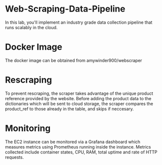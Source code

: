 # Web-Scraping-Data-Pipeline
In this lab, you'll implement an industry grade data collection pipeline that runs scalably in the cloud.

# Docker Image
The docker image can be obtained from amywinder900/webscraper 

# Rescraping
To prevent rescraping, the scraper takes advantage of the unique product reference provided by the website. Before adding the product data to the dictionaries which will be sent to cloud storage, the scraper compares the product_ref to those already in the table, and skips if neccesary.

# Monitoring
The EC2 instance can be monitored via a Grafana dashboard which measures metrics using Prometheus running inside the instance. Metrics collected include container states, CPU, RAM, total uptime and rate of HTTP requests. 